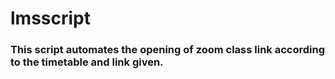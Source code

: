 # lmsscript
### This script automates the opening of zoom class link according to the timetable and link given.
